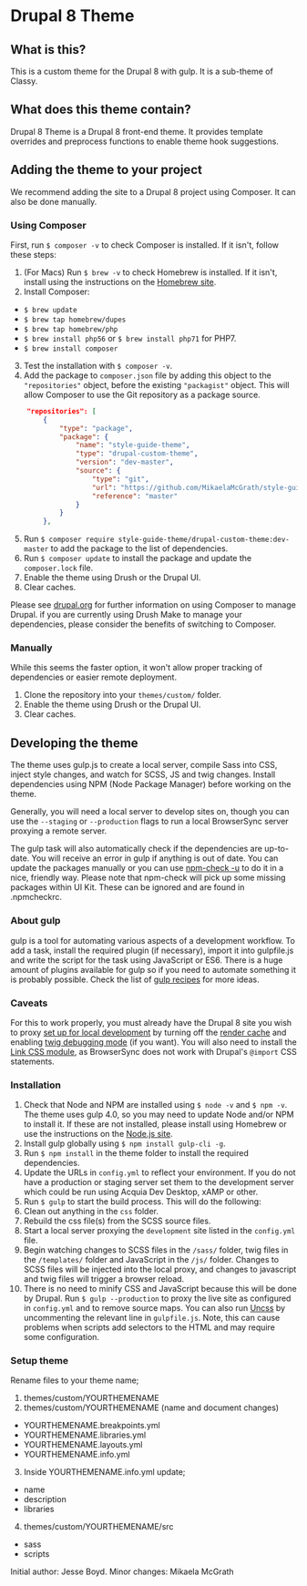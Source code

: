 # Drupal 8 Theme
## What is this?
This is a custom theme for the Drupal 8 with gulp. It is a sub-theme of Classy.

## What does this theme contain?
Drupal 8 Theme is a Drupal 8 front-end theme. It provides template overrides and preprocess functions to enable theme hook suggestions. 

## Adding the theme to your project
We recommend adding the site to a Drupal 8 project using Composer. It can also be done manually.

### Using Composer
First, run `$ composer -v` to check Composer is installed. If it isn't, follow these steps:
1. (For Macs) Run `$ brew -v` to check Homebrew is installed. If it isn't, install using the instructions on the [Homebrew site](https://brew.sh/).
2. Install Composer:
  * `$ brew update`
  * `$ brew tap homebrew/dupes`
  * `$ brew tap homebrew/php`
  * `$ brew install php56` or `$ brew install php71` for PHP7.
  * `$ brew install composer`
3. Test the installation with `$ composer -v`.
4. Add the package to `composer.json` file by adding this object to the `"repositories"` object, before the existing `"packagist"` object. This will allow Composer to use the Git repository as a package source.
```json
    "repositories": [
        {
            "type": "package",
            "package": {
                "name": "style-guide-theme",
                "type": "drupal-custom-theme",
                "version": "dev-master",
                "source": {
                    "type": "git",
                    "url": "https://github.com/MikaelaMcGrath/style-guide-theme",
                    "reference": "master"
                }
            }
        },
```
5. Run `$ composer require style-guide-theme/drupal-custom-theme:dev-master` to add the package to the list of dependencies.
6. Run `$ composer update` to install the package and update the `composer.lock` file.
7. Enable the theme using Drush or the Drupal UI.
8. Clear caches.

Please see [drupal.org](https://www.drupal.org/docs/develop/using-composer) for further information on using Composer to manage Drupal. if you are currently using Drush Make to manage your dependencies, please consider the benefits of switching to Composer.

### Manually
While this seems the faster option, it won't allow proper tracking of dependencies or easier remote deployment.
1. Clone the repository into your `themes/custom/` folder.
2. Enable the theme using Drush or the Drupal UI.
3. Clear caches.

## Developing the theme
The theme uses gulp.js to create a local server, compile Sass into CSS, inject style changes, and watch for SCSS, JS and twig changes. Install dependencies using NPM (Node Package Manager) before working on the theme.

Generally, you will need a local server to develop sites on, though you can use the `--staging` or `--production` flags to run a local BrowserSync server proxying a remote server.

The gulp task will also automatically check if the dependencies are up-to-date. You will receive an error in gulp if anything is out of date. You can update the packages manually or you can use [npm-check -u](https://github.com/dylang/npm-check) to do it in a nice, friendly way. Please note that npm-check will pick up some missing packages within UI Kit. These can be ignored and are found in .npmcheckrc.

### About gulp

gulp is a tool for automating various aspects of a development workflow. To add a task, install the required plugin (if necessary), import it into gulpfile.js and write the script for the task using JavaScript or ES6. There is a huge amount of plugins available for gulp so if you need to automate something it is probably possible. Check the list of [gulp recipes](https://github.com/gulpjs/gulp/tree/master/docs/recipes) for more ideas.

### Caveats
For this to work properly, you must already have the Drupal 8 site you wish to proxy [set up for local development](https://www.chapterthree.com/blog/how-to-turn-off-drupal-8-caching) by turning off the [render cache](https://api.drupal.org/api/drupal/core!lib!Drupal!Core!Render!theme.api.php/group/theme_render/8.2.x#sec_caching) and enabling [twig debugging mode](https://www.drupal.org/docs/8/theming/twig/debugging-twig-templates) (if you want). You will also need to install the [Link CSS module](https://www.drupal.org/project/link_css), as BrowserSync does not work with Drupal's `@import` CSS statements.

### Installation

1. Check that Node and NPM are installed using `$ node -v` and `$ npm -v`. The theme uses gulp 4.0, so you may need to update Node and/or NPM to install it. If these are not installed, please install using Homebrew or use the instructions on the [Node.js site](https://nodejs.org/en/).
2. Install gulp globally using `$ npm install gulp-cli -g`.
3. Run `$ npm install` in the theme folder to install the required dependencies.
4. Update the URLs in `config.yml` to reflect your environment. If you do not have a production or staging server set them to the development server which could be run using Acquia Dev Desktop, xAMP or other.
5. Run `$ gulp` to start the build process. This will do the following:
  1. Clean out anything in the `css` folder.
  2. Rebuild the css file(s) from the SCSS source files.
  3. Start a local server proxying the `development` site listed in the `config.yml` file.
  4. Begin watching changes to SCSS files in the `/sass/` folder, twig files in the `/templates/` folder and JavaScript in the `/js/` folder. Changes to SCSS files will be injected into the local proxy, and changes to javascript and twig files will trigger a browser reload.
6. There is no need to minify CSS and JavaScript because this will be done by Drupal. Run `$ gulp --production` to proxy the live site as configured in `config.yml` and to remove source maps. You can also run [Uncss](https://github.com/giakki/uncss) by uncommenting the relevant line in `gulpfile.js`. Note, this can cause problems when scripts add selectors to the HTML and may require some configuration.

### Setup theme
Rename files to your theme name;
1. themes/custom/YOURTHEMENAME
2. themes/custom/YOURTHEMENAME (name and document changes)
  - YOURTHEMENAME.breakpoints.yml
  - YOURTHEMENAME.libraries.yml
  - YOURTHEMENAME.layouts.yml
  - YOURTHEMENAME.info.yml
3. Inside YOURTHEMENAME.info.yml update;
  - name
  - description
  - libraries
4. themes/custom/YOURTHEMENAME/src
  - sass
  - scripts

Initial author: Jesse Boyd. Minor changes: Mikaela McGrath
